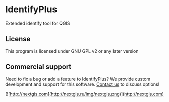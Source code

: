 # IdentifyPlus
Extended identify tool for QGIS

License
-------------
This program is licensed under GNU GPL v2 or any later version

Commercial support
----------
Need to fix a bug or add a feature to IdentifyPlus? We provide custom development and support for this software. [Contact us](http://nextgis.ru/en/contact/) to discuss options!

[![http://nextgis.com](http://nextgis.ru/img/nextgis.png)](http://nextgis.com)
